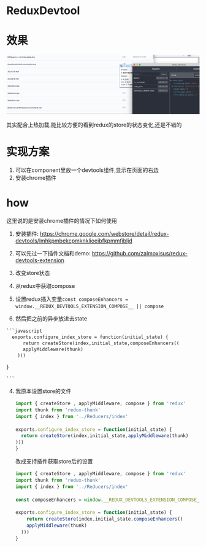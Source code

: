 # ReduxDevtool

# 效果

![reduxdevtool](QQ20161117-0.png)

其实配合上热加载,能比较方便的看到redux的store的状态变化,还是不错的

# 实现方案

1. 可以在component里放一个devtools组件,显示在页面的右边
2. 安装chrome插件

# how

这里说的是安装chrome插件的情况下如何使用

1. 安装插件: https://chrome.google.com/webstore/detail/redux-devtools/lmhkpmbekcpmknklioeibfkpmmfibljd
2. 可以先过一下插件文档和demo: https://github.com/zalmoxisus/redux-devtools-extension
3. 改变store状态 

  1. 从redux中获取compose
  2. 设置redux插入变量`const composeEnhancers = window.__REDUX_DEVTOOLS_EXTENSION_COMPOSE__ || compose
`
  3. 然后把之前的异步放进去state

    ```javascript
      exports.configure_index_store = function(initial_state) {
          return createStore(index,initial_state,composeEnhancers((
          applyMiddleware(thunk)
        )))
  }

    ```
4.     
    我原本设置store的文件
    
      ```javascript
   import { createStore , applyMiddleware, compose } from 'redux'
   import thunk from 'redux-thunk'
   import { index } from '../Reducers/index'

    exports.configure_index_store = function(initial_state) {
        return createStore(index,initial_state,applyMiddleware(thunk)
      )))
    }

    ```
    
    改成支持插件获取store后的设置
    
    ```javascript
   import { createStore , applyMiddleware, compose } from 'redux'
   import thunk from 'redux-thunk'
   import { index } from '../Reducers/index'

   const composeEnhancers = window.__REDUX_DEVTOOLS_EXTENSION_COMPOSE__ || compose

    exports.configure_index_store = function(initial_state) {
        return createStore(index,initial_state,composeEnhancers((
        applyMiddleware(thunk)
      )))
    }

    ```

